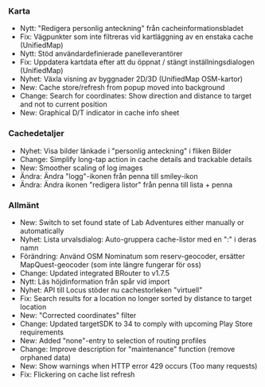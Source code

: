 ### Karta
- Nytt: "Redigera personlig anteckning" från cacheinformationsbladet
- Fix: Vägpunkter som inte filtreras vid kartläggning av en enstaka cache (UnifiedMap)
- Nytt: Stöd användardefinierade panelleverantörer
- Fix: Uppdatera kartdata efter att du öppnat / stängt inställningsdialogen (UnifiedMap)
- Nyhet: Växla visning av byggnader 2D/3D (UnifiedMap OSM-kartor)
- New: Cache store/refresh from popup moved into background
- Change: Search for coordinates: Show direction and distance to target and not to current position
- New: Graphical D/T indicator in cache info sheet

### Cachedetaljer
- Nyhet: Visa bilder länkade i "personlig anteckning" i fliken Bilder
- Change: Simplify long-tap action in cache details and trackable details
- New: Smoother scaling of log images
- Ändra: Ändra "logg"-ikonen från penna till smiley-ikon
- Ändra: Ändra ikonen "redigera listor" från penna till lista + penna

### Allmänt
- New: Switch to set found state of Lab Adventures either manually or automatically
- Nyhet: Lista urvalsdialog: Auto-gruppera cache-listor med en ":" i deras namn
- Förändring: Använd OSM Nominatum som reserv-geocoder, ersätter MapQuest-geocoder (som inte längre fungerar för oss)
- Change: Updated integrated BRouter to v1.7.5
- Nytt: Läs höjdinformation från spår vid import
- Nyhet: API till Locus stöder nu cachestorleken "virtuell"
- Fix: Search results for a location no longer sorted by distance to target location
- New: "Corrected coordinates" filter
- Change: Updated targetSDK to 34 to comply with upcoming Play Store requirements
- New: Added "none"-entry to selection of routing profiles
- Change: Improve description for "maintenance" function (remove orphaned data)
- New: Show warnings when HTTP error 429 occurs (Too many requests)
- Fix: Flickering on cache list refresh
